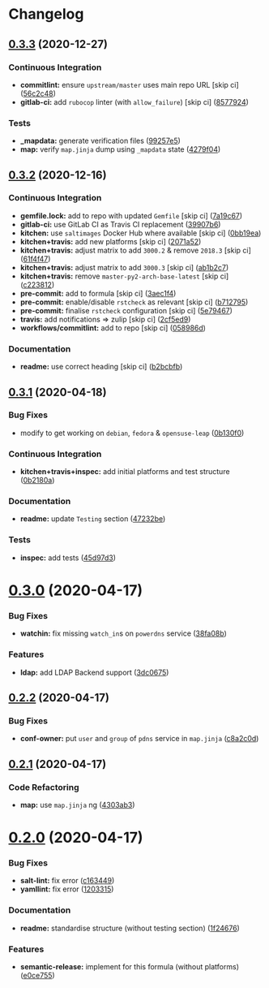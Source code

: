 # Changelog

## [0.3.3](https://github.com/saltstack-formulas/powerdns-formula/compare/v0.3.2...v0.3.3) (2020-12-27)


### Continuous Integration

* **commitlint:** ensure `upstream/master` uses main repo URL [skip ci] ([56c2c48](https://github.com/saltstack-formulas/powerdns-formula/commit/56c2c485e5b0d221f39ec62539f876fba16ffa47))
* **gitlab-ci:** add `rubocop` linter (with `allow_failure`) [skip ci] ([8577924](https://github.com/saltstack-formulas/powerdns-formula/commit/8577924fff419acf9d8410c8fd3f581a2b0fceef))


### Tests

* **_mapdata:** generate verification files ([99257e5](https://github.com/saltstack-formulas/powerdns-formula/commit/99257e551c122986e616fae6161461c4e0e056f1))
* **map:** verify `map.jinja` dump using `_mapdata` state ([4279f04](https://github.com/saltstack-formulas/powerdns-formula/commit/4279f0498d1449087bc41d0b2d64d70ff8fa657d))

## [0.3.2](https://github.com/saltstack-formulas/powerdns-formula/compare/v0.3.1...v0.3.2) (2020-12-16)


### Continuous Integration

* **gemfile.lock:** add to repo with updated `Gemfile` [skip ci] ([7a19c67](https://github.com/saltstack-formulas/powerdns-formula/commit/7a19c6771b7fa445a4fae663bb31e6476d00684e))
* **gitlab-ci:** use GitLab CI as Travis CI replacement ([39907b6](https://github.com/saltstack-formulas/powerdns-formula/commit/39907b66634e0a6ca8d08b8660086df3e74b9c9b))
* **kitchen:** use `saltimages` Docker Hub where available [skip ci] ([0bb19ea](https://github.com/saltstack-formulas/powerdns-formula/commit/0bb19ea640db71afc96eed7afdd5899192303faf))
* **kitchen+travis:** add new platforms [skip ci] ([2071a52](https://github.com/saltstack-formulas/powerdns-formula/commit/2071a523aef48437b4bb2defea96264f439d70b5))
* **kitchen+travis:** adjust matrix to add `3000.2` & remove `2018.3` [skip ci] ([61f4f47](https://github.com/saltstack-formulas/powerdns-formula/commit/61f4f47e9d548bfba5d3a584bb499d04f5008214))
* **kitchen+travis:** adjust matrix to add `3000.3` [skip ci] ([ab1b2c7](https://github.com/saltstack-formulas/powerdns-formula/commit/ab1b2c78ed320922460b6a153bd8ac353f2f1f1d))
* **kitchen+travis:** remove `master-py2-arch-base-latest` [skip ci] ([c223812](https://github.com/saltstack-formulas/powerdns-formula/commit/c223812b9a1ff23f430c986520041b553fd182cc))
* **pre-commit:** add to formula [skip ci] ([3aec1f4](https://github.com/saltstack-formulas/powerdns-formula/commit/3aec1f44abd6a562d78c16ee3cf5809b3244fa1d))
* **pre-commit:** enable/disable `rstcheck` as relevant [skip ci] ([b712795](https://github.com/saltstack-formulas/powerdns-formula/commit/b712795181c7f9ff38e3ddc1608e10e2d3960823))
* **pre-commit:** finalise `rstcheck` configuration [skip ci] ([5e79467](https://github.com/saltstack-formulas/powerdns-formula/commit/5e79467db0ed3f36f4a8c605f4703a9fe46c9da5))
* **travis:** add notifications => zulip [skip ci] ([2cf5ed9](https://github.com/saltstack-formulas/powerdns-formula/commit/2cf5ed91d1927ebb884592bdcf5ae108b02edbfb))
* **workflows/commitlint:** add to repo [skip ci] ([058986d](https://github.com/saltstack-formulas/powerdns-formula/commit/058986d9dfd3ab37fd46fb88529ccfc2ee0652ce))


### Documentation

* **readme:** use correct heading [skip ci] ([b2bcbfb](https://github.com/saltstack-formulas/powerdns-formula/commit/b2bcbfb44c4b0eb0b95a863b8984f69604c78a79))

## [0.3.1](https://github.com/saltstack-formulas/powerdns-formula/compare/v0.3.0...v0.3.1) (2020-04-18)


### Bug Fixes

* modify to get working on `debian`, `fedora` & `opensuse-leap` ([0b130f0](https://github.com/saltstack-formulas/powerdns-formula/commit/0b130f0deb8bffcbaccd3d5b8959a0d026d5cc38))


### Continuous Integration

* **kitchen+travis+inspec:** add initial platforms and test structure ([0b2180a](https://github.com/saltstack-formulas/powerdns-formula/commit/0b2180a183d0f2326e6811a1dadac93f394adfb2))


### Documentation

* **readme:** update `Testing` section ([47232be](https://github.com/saltstack-formulas/powerdns-formula/commit/47232be82a3b7ebfb00872435ca76a2d4bd460a5))


### Tests

* **inspec:** add tests ([45d97d3](https://github.com/saltstack-formulas/powerdns-formula/commit/45d97d329247aa2e5b86ac7988cd94bbac2dc495))

# [0.3.0](https://github.com/saltstack-formulas/powerdns-formula/compare/v0.2.2...v0.3.0) (2020-04-17)


### Bug Fixes

* **watchin:** fix missing `watch_in`s on `powerdns` service ([38fa08b](https://github.com/saltstack-formulas/powerdns-formula/commit/38fa08b2fb71fb6e16234af3387a5dce90aa787d))


### Features

* **ldap:** add LDAP Backend support ([3dc0675](https://github.com/saltstack-formulas/powerdns-formula/commit/3dc06757bde1ae15898b370381abf4030c93ddb0))

## [0.2.2](https://github.com/saltstack-formulas/powerdns-formula/compare/v0.2.1...v0.2.2) (2020-04-17)


### Bug Fixes

* **conf-owner:** put `user` and `group` of `pdns` service in `map.jinja` ([c8a2c0d](https://github.com/saltstack-formulas/powerdns-formula/commit/c8a2c0d1219342e0d92bab3732db0b4b6222b607))

## [0.2.1](https://github.com/saltstack-formulas/powerdns-formula/compare/v0.2.0...v0.2.1) (2020-04-17)


### Code Refactoring

* **map:** use `map.jinja` ng ([4303ab3](https://github.com/saltstack-formulas/powerdns-formula/commit/4303ab30f9bd0fca521dd0d476cc5ac6150fcd71))

# [0.2.0](https://github.com/saltstack-formulas/powerdns-formula/compare/v0.1.0...v0.2.0) (2020-04-17)


### Bug Fixes

* **salt-lint:** fix error ([c163449](https://github.com/saltstack-formulas/powerdns-formula/commit/c1634497f5f9de86824a4db60474e5bea43429c2))
* **yamllint:** fix error ([1203315](https://github.com/saltstack-formulas/powerdns-formula/commit/12033155a82105e022bf06f34cdd4688a61abdd3))


### Documentation

* **readme:** standardise structure (without testing section) ([1f24676](https://github.com/saltstack-formulas/powerdns-formula/commit/1f2467627ced5f414cbadbad9c279d74d38772b6))


### Features

* **semantic-release:** implement for this formula (without platforms) ([e0ce755](https://github.com/saltstack-formulas/powerdns-formula/commit/e0ce7550aa98b11470746a36e508658ff7ceec2b))
